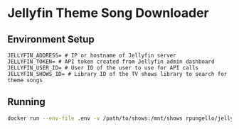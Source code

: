 # Jellyfin Theme Song Downloader

## Environment Setup
```dotenv
JELLYFIN_ADDRESS= # IP or hostname of Jellyfin server
JELLYFIN_TOKEN= # API token created from Jellyfin admin dashboard
JELLYFIN_USER_ID= # User ID of the user to use for API calls
JELLYFIN_SHOWS_ID= # Library ID of the TV shows library to search for theme songs
```
## Running
```bash
docker run --env-file .env -v /path/to/shows:/mnt/shows rpungello/jellyfin-theme-song-downloader:latest
```